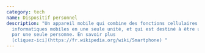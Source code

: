 ```yaml
---
category: tech
name: Dispositif personnel
description: "Un appareil mobile qui combine des fonctions cellulaires et
  informatiques mobiles en une seule unité, et qui est destiné à être utilisé
  par une seule personne. En savoir plus
  [cliquez-ici](https://fr.wikipedia.org/wiki/Smartphone) "
---
```

